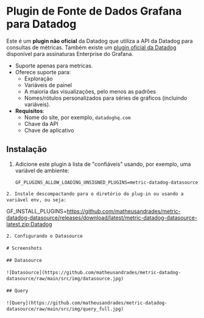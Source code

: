 # Plugin de Fonte de Dados Grafana para Datadog

Este é um **plugin não oficial** da Datadog que utiliza a API da Datadog para consultas de métricas. Também existe um [plugin oficial da Datadog](https://grafana.com/grafana/plugins/grafana-datadog-datasource/) disponível para assinaturas Enterprise do Grafana.

- Suporte apenas para metricas.
- Oferece suporte para:
   - Exploração
   - Variáveis de painel
   - A maioria das visualizações, pelo menos as padrões
   - Nomes/rótulos personalizados para séries de gráficos (incluindo variáveis).
- **Requisitos**:
   - Nome do site, por exemplo, `datadoghq.com`
   - Chave da API
   - Chave de aplicativo

## Instalação

1. Adicione este plugin à lista de "confiáveis" usando, por exemplo, uma variável de ambiente:
   ```plaintext
   GF_PLUGINS_ALLOW_LOADING_UNSIGNED_PLUGINS=metric-datadog-datasource
```
2. Instale descompactando para o diretório do plug-in ou usando a variável env, ou seja:
   ```
   GF_INSTALL_PLUGINS=https://github.com/matheusandrades/metric-datadog-datasource/releases/download/latest/metric-datadog-datasource-latest.zip;Datadog
   ```
2. Configurando o Datasource

# Screenshots

## Datasource

![Datasource](https://github.com/matheusandrades/metric-datadog-datasource/raw/main/src/img/datasource.jpg)

## Query

![Query](https://github.com/matheusandrades/metric-datadog-datasource/raw/main/src/img/query_full.jpg)
```
